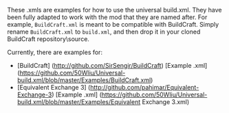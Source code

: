 These .xmls are examples for how to use the universal build.xml.  They have been fully adapted to work with the mod that they are named after.
For example, `BuildCraft.xml` is meant to be compatible with BuildCraft.  Simply rename `BuildCraft.xml` to `build.xml`, and then drop it in your cloned BuildCraft repository\source.

Currently, there are examples for:
* [BuildCraft] (http://github.com/SirSengir/BuildCraft)  [Example .xml] (https://github.com/50Wliu/Universal-build.xml/blob/master/Examples/BuildCraft.xml)
* [Equivalent Exchange 3] (http://github.com/pahimar/Equivalent-Exchange-3)  [Example .xml] (https://github.com/50Wliu/Universal-build.xml/blob/master/Examples/Equivalent Exchange 3.xml)
